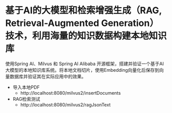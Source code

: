 # 基于AI的大模型和检索增强生成（RAG, Retrieval-Augmented Generation）技术，利用海量的知识数据构建本地知识库

使用Spring AI、Milvus 和 Spring AI Alibaba 开源框架，搭建并验证一个基于AI大模型的本地知识库系统。将本地文档切片，使用Embedding向量化后保存到向量数据库并验证其在实际应用中的效果。

- 导入本地PDF
	- http://localhost:8080/milvus2/insertDocuments
- RAG检索测试
	- http://localhost:8080/milvus2/ragJsonText

